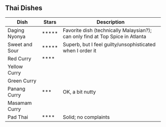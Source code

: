 
## Thai Dishes

| Dish | Stars | Description | 
|------|-------|-------------|
| Daging Nyonya | ***** | Favorite dish (technically Malaysian?); can only find at Top Spice in Atlanta |
| Sweet and Sour | ***** | Superb, but I feel guilty/unsophisticated when I order it | 
| Red Curry | **** | |
| Yellow Curry | | 
| Green Curry | | 
| Panang Curry | *** | OK, a bit nutty |
| Masamam  Curry | | 
| Pad Thai | **** | Solid; no complaints |



